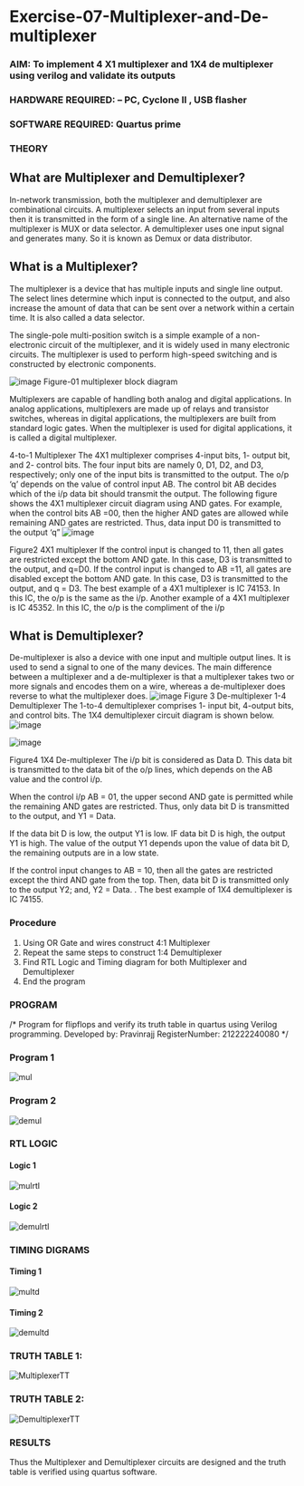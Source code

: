 # Exercise-07-Multiplexer-and-De-multiplexer
### AIM: To implement 4 X1 multiplexer and 1X4 de multiplexer using verilog and validate its outputs
### HARDWARE REQUIRED:  – PC, Cyclone II , USB flasher
### SOFTWARE REQUIRED:   Quartus prime
### THEORY 

## What are Multiplexer and Demultiplexer?
In-network transmission, both the multiplexer and demultiplexer are combinational circuits. A multiplexer selects an input from several inputs then it is transmitted in the form of a single line. An alternative name of the multiplexer is MUX or data selector. A demultiplexer uses one input signal and generates many. So it is known as Demux or data distributor.

## What is a Multiplexer?
The multiplexer is a device that has multiple inputs and single line output. The select lines determine which input is connected to the output, and also increase the amount of data that can be sent over a network within a certain time. It is also called a data selector.

The single-pole multi-position switch is a simple example of a non-electronic circuit of the multiplexer, and it is widely used in many electronic circuits. The multiplexer is used to perform high-speed switching and is constructed by electronic components.

![image](https://user-images.githubusercontent.com/36288975/170912485-73c395c7-23c0-4e78-a53d-a2f0d07d9662.png)
          Figure-01 multiplexer block diagram 

Multiplexers are capable of handling both analog and digital applications. In analog applications, multiplexers are made up of relays and transistor switches, whereas in digital applications, the multiplexers are built from standard logic gates. When the multiplexer is used for digital applications, it is called a digital multiplexer.

4-to-1 Multiplexer
The 4X1 multiplexer comprises 4-input bits, 1- output bit, and 2- control bits. The four input bits are namely 0, D1, D2, and D3, respectively; only one of the input bits is transmitted to the output. The o/p ‘q’ depends on the value of control input AB. The control bit AB decides which of the i/p data bit should transmit the output. The following figure shows the 4X1 multiplexer circuit diagram using AND gates. For example, when the control bits AB =00, then the higher AND gates are allowed while remaining AND gates are restricted. Thus, data input D0 is transmitted to the output ‘q”
![image](https://user-images.githubusercontent.com/36288975/170912568-3598c60a-5035-41f3-b0c4-ccedba13aca5.png)


Figure2 4X1 multiplexer 
If the control input is changed to 11, then all gates are restricted except the bottom AND gate. In this case, D3 is transmitted to the output, and q=D0. If the control input is changed to AB =11, all gates are disabled except the bottom AND gate. In this case, D3 is transmitted to the output, and q = D3. The best example of a 4X1 multiplexer is IC 74153. In this IC, the o/p is the same as the i/p. Another example of a 4X1 multiplexer is IC 45352. In this IC, the o/p is the compliment of the i/p


## What is Demultiplexer?
De-multiplexer is also a device with one input and multiple output lines. It is used to send a signal to one of the many devices. The main difference between a multiplexer and a de-multiplexer is that a multiplexer takes two or more signals and encodes them on a wire, whereas a de-multiplexer does reverse to what the multiplexer does.
![image](https://user-images.githubusercontent.com/36288975/170912606-a30e4b74-1726-4430-b245-2c3c3d9c232d.png)
Figure 3 De-multiplexer 
1-4 Demultiplexer
The 1-to-4 demultiplexer comprises 1- input bit, 4-output bits, and control bits. The 1X4 demultiplexer circuit diagram is shown below.![image](https://user-images.githubusercontent.com/36288975/170912683-00fb746a-1d45-4023-91d1-3a70b841073c.png)

![image](https://user-images.githubusercontent.com/36288975/170912741-7cbd52af-7e0d-4be3-b5c6-6fb9c4eca7c9.png)

Figure4 1X4 De-multiplexer 
The i/p bit is considered as Data D. This data bit is transmitted to the data bit of the o/p lines, which depends on the AB value and the control i/p.

When the control i/p AB = 01, the upper second AND gate is permitted while the remaining AND gates are restricted. Thus, only data bit D is transmitted to the output, and Y1 = Data.

If the data bit D is low, the output Y1 is low. IF data bit D is high, the output Y1 is high. The value of the output Y1 depends upon the value of data bit D, the remaining outputs are in a low state.

If the control input changes to AB = 10, then all the gates are restricted except the third AND gate from the top. Then, data bit D is transmitted only to the output Y2; and, Y2 = Data. . The best example of 1X4 demultiplexer is IC 74155.

 
 
### Procedure
1. Using OR Gate and wires construct 4:1 Multiplexer
2. Repeat the same steps to construct 1:4 Demultiplexer
3. Find RTL Logic and Timing diagram for both Multiplexer and Demultiplexer
4. End the program
### PROGRAM 
/*
Program for flipflops  and verify its truth table in quartus using Verilog programming.
Developed by: Pravinrajj
RegisterNumber:  212222240080
*/
### Program 1
![mul](https://github.com/Pravinrajj/Exercise-07-Multiplexer-and-De-multiplexer/assets/117917674/9c04aaa4-f6e8-4832-baf4-a0af36d30f14)
### Program 2
![demul](https://github.com/Pravinrajj/Exercise-07-Multiplexer-and-De-multiplexer/assets/117917674/c45ea998-af84-4f18-b7c2-717670e2f803)

### RTL LOGIC  
#### Logic 1
![mulrtl](https://github.com/Pravinrajj/Exercise-07-Multiplexer-and-De-multiplexer/assets/117917674/df4ebb5c-8222-4b9b-92bf-67357bbf94bc)
#### Logic 2
![demulrtl](https://github.com/Pravinrajj/Exercise-07-Multiplexer-and-De-multiplexer/assets/117917674/2e1ed8cf-d404-49d1-b259-2161b6f3384a)

### TIMING DIGRAMS  
#### Timing 1
![multd](https://github.com/Pravinrajj/Exercise-07-Multiplexer-and-De-multiplexer/assets/117917674/984bf5a3-7ca5-4241-867c-28694dadfee6)
#### Timing 2
![demultd](https://github.com/Pravinrajj/Exercise-07-Multiplexer-and-De-multiplexer/assets/117917674/16ebe09d-88e9-4125-b072-01532e45d8ba)

### TRUTH TABLE 1:
![MultiplexerTT](https://github.com/Pravinrajj/Exercise-07-Multiplexer-and-De-multiplexer/assets/117917674/cd786f55-efce-4aa8-888b-aee9d4e26909)

### TRUTH TABLE 2:
![DemultiplexerTT](https://github.com/Pravinrajj/Exercise-07-Multiplexer-and-De-multiplexer/assets/117917674/84c8f5df-4194-4030-9c0c-7c0c5e46a759)

### RESULTS 
Thus the Multiplexer and Demultiplexer circuits are designed and the truth table is verified using quartus software.
